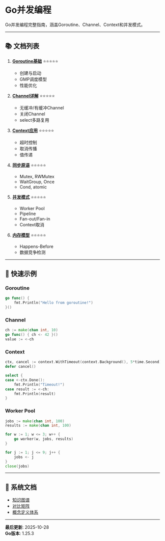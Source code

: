 ﻿# Go并发编程

Go并发编程完整指南，涵盖Goroutine、Channel、Context和并发模式。

---

## 📚 文档列表

1. **[Goroutine基础](./01-Goroutine基础.md)** ⭐⭐⭐⭐⭐
   - 创建与启动
   - GMP调度模型
   - 性能优化

2. **[Channel详解](./02-Channel详解.md)** ⭐⭐⭐⭐⭐
   - 无缓冲/有缓冲Channel
   - 关闭Channel
   - select多路复用

3. **[Context应用](./03-Context应用.md)** ⭐⭐⭐⭐⭐
   - 超时控制
   - 取消传播
   - 值传递

4. **[同步原语](./04-同步原语.md)** ⭐⭐⭐⭐⭐
   - Mutex, RWMutex
   - WaitGroup, Once
   - Cond, atomic

5. **[并发模式](./05-并发模式.md)** ⭐⭐⭐⭐⭐
   - Worker Pool
   - Pipeline
   - Fan-out/Fan-in
   - Context取消

6. **[内存模型](./06-内存模型.md)** ⭐⭐⭐⭐⭐
   - Happens-Before
   - 数据竞争检测

---

## 🚀 快速示例

### Goroutine

```go
go func() {
    fmt.Println("Hello from goroutine!")
}()
```

### Channel

```go
ch := make(chan int, 10)
go func() { ch <- 42 }()
value := <-ch
```

### Context

```go
ctx, cancel := context.WithTimeout(context.Background(), 5*time.Second)
defer cancel()

select {
case <-ctx.Done():
    fmt.Println("Timeout!")
case result := <-ch:
    fmt.Println(result)
}
```

### Worker Pool

```go
jobs := make(chan int, 100)
results := make(chan int, 100)

for w := 1; w <= 3; w++ {
    go worker(w, jobs, results)
}

for j := 1; j <= 9; j++ {
    jobs <- j
}
close(jobs)
```

---

## 📖 系统文档

- [知识图谱](./00-知识图谱.md)
- [对比矩阵](./00-对比矩阵.md)
- [概念定义体系](./00-概念定义体系.md)

---

**最后更新**: 2025-10-28  
**Go版本**: 1.25.3
